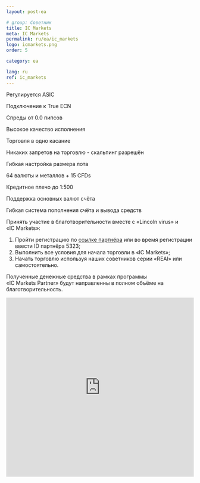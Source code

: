 ```yaml
---
layout: post-ea

# group: Cоветник
title: IC Markets
meta: IC Markets
permalink: ru/ea/ic_markets
logo: icmarkets.png
order: 5

category: ea

lang: ru
ref: ic_markets
---
```


Регулируется ASIC

Подключение к True ECN

Спреды от 0.0 пипсов

Высокое качество исполнения

Торговля в одно касание

Никаких запретов на торговлю - скальпинг разрешён

Гибкая настройка размера лота

64 валюты и металлов + 15 CFDs

Кредитное плечо до 1:500

Поддержка основных валют счёта

Гибкая система пополнения счёта и вывода средств

Принять участие в благотворительности вместе с «Lincoln virus» и «IC Markets»:

  1. Пройти регистрацию по <a href="https://www.icmarkets.com/?camp=5323" target="_blank">ссылке партнёра</a> или во время регистрации ввести ID партнёра 5323;
  2. Выполнить все условия для начала торговли в «IC Markets»;
  3. Начать торговлю используя наших советников серии «REAl» или самостоятельно.

Полученные денежные средства в рамках программы «IC Markets Partner» будут направленны в полном объёме на благотворительность.

<iframe frameborder="0" height="480" src="https://secure.icmarkets.com//Partner/Widget/PriceWidget/5323" width="100%"></iframe>

